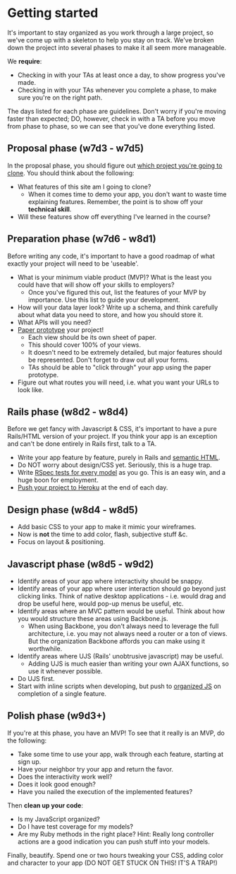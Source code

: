 # Getting started

It's important to stay organized as you work through a large project, so we've come up with a skeleton to help you stay on track. We've broken down the project into several phases to make it all seem more manageable.

We **require**:

* Checking in with your TAs at least once a day, to show progress you've made.
* Checking in with your TAs whenever you complete a phase, to make sure you're on the right path.

The days listed for each phase are guidelines. Don't worry if you're moving faster than expected; DO, however, check in with a TA before you move from phase to phase, so we can see that you've done everything listed.

## Proposal phase (w7d3 - w7d5)
In the proposal phase, you should figure out [which project you're going to clone][clone-link]. You should think about the following:

* What features of this site am I going to clone?
  * When it comes time to demo your app, you don't want to waste time explaining features. Remember, the point is to show off your __technical skill__.
* Will these features show off everything I've learned in the course?

## Preparation phase (w7d6 - w8d1)
Before writing any code, it's important to have a good roadmap of what exactly your project will need to be 'useable'.

* What is your minimum viable product (MVP)? What is the least you could have that will show off your skills to employers?
  * Once you've figured this out, list the features of your MVP by importance. Use this list to guide your development.
* How will your data layer look? Write up a schema, and think carefully about what data you need to store, and how you should store it.
* What APIs will you need?
* [Paper prototype][paper-prototyping] your project!
  * Each view should be its own sheet of paper.
  * This should cover 100% of your views.
  * It doesn't need to be extremely detailed, but major features should be represented. Don't forget to draw out all your forms.
  * TAs should be able to "click through" your app using the paper prototype.
* Figure out what routes you will need, i.e. what you want your URLs to look like.

[paper-prototyping]: http://en.wikipedia.org/wiki/Paper_prototyping
[clone-link]: https://github.com/appacademy/backbone-curriculum/blob/master/w7d3/projects-to-clone.md

## Rails phase (w8d2 - w8d4)
Before we get fancy with Javascript & CSS, it's important to have a pure Rails/HTML version of your project. If you think your app is an exception and can't be done entirely in Rails first, talk to a TA.

* Write your app feature by feature, purely in Rails and [semantic HTML][semantic-html].
* Do NOT worry about design/CSS yet. Seriously, this is a huge trap.
* Write [RSpec tests for every model][rspec-models] as you go. This is an easy win, and a huge boon for employment.
* [Push your project to Heroku][heroku] at the end of each day.

[semantic-html]: https://github.com/appacademy/js-curriculum/blob/master/w7d5/CSS/semantic-html.md
[rspec-models]: https://github.com/appacademy/rails-curriculum/blob/master/w5d4/rspec-models.md
[heroku]: ../readings/heroku-deployment.md

## Design phase (w8d4 - w8d5)

* Add basic CSS to your app to make it mimic your wireframes.
* Now is __not__ the time to add color, flash, subjective stuff &c.
* Focus on layout & positioning.

## Javascript phase (w8d5 - w9d2)

* Identify areas of your app where interactivity should be snappy.
* Identify areas of your app where user interaction should go beyond just clicking links. Think of native desktop applications - i.e. would drag and drop be useful here, would pop-up menus be useful, etc.
* Identify areas where an MVC pattern would be useful. Think about how you would structure these areas using Backbone.js.
  * When using Backbone, you don't always need to leverage the full architecture, i.e. you may not always need a router or a ton of views. But the organization Backbone affords you can make using it worthwhile.
* Identify areas where UJS (Rails' unobtrusive javascript) may be useful.
  * Adding UJS is much easier than writing your own AJAX functions, so use it whenever possible.
* Do UJS first.
* Start with inline scripts when developing, but push to [organized JS][revealing-module-pattern] on completion of a single feature.

[revealing-module-pattern]: https://github.com/appacademy/js-curriculum/blob/master/w6d1/module-pattern.md

## Polish phase (w9d3+)
If you're at this phase, you have an MVP! To see that it really is an MVP, do the following:

* Take some time to use your app, walk through each feature, starting at sign up.
* Have your neighbor try your app and return the favor.
* Does the interactivity work well?
* Does it look good enough?
* Have you nailed the execution of the implemented features?

Then **clean up your code**:

* Is my JavaScript organized?
* Do I have test coverage for my models?
* Are my Ruby methods in the right place? Hint: Really long controller actions are a good indication you can push stuff into your models.

Finally, beautify. Spend one or two hours tweaking your CSS, adding color and character to your app (DO NOT GET STUCK ON THIS! IT'S A TRAP!)
